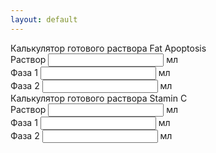 ```yaml
---
layout: default
---
```

<link rel="stylesheet" id="catalog-css" href="/assets/css/main.css>

<div class="card">
  <div class="card-header" style="background: var(--apoptosis-color);">
Калькулятор готового раствора Fat Apoptosis
  </div>
  <div class="card-body">
<div class="input-group mb-3">
  <span class="input-group-text">Раствор</span>
  <input type="number" class="form-control cat-input " id="fat-full" min="0">
  <span class="input-group-text">мл</span>
</div>
<div class="input-group mb-3">
  <span class="input-group-text">Фаза 1</span>
  <input type="number" class="form-control cat-input " id="fat-fase-1" readonly="" step="0.1">
  <span class="input-group-text">мл</span>
</div>
<div class="input-group mb-3">
  <span class="input-group-text">Фаза 2</span>
  <input type="number" class="form-control cat-input " id="fat-fase-2" readonly="" step="0.1">
  <span class="input-group-text">мл</span>
</div>

  </div>
</div>

<div class="card">
  <div class="card-header" style="background: var(--stamin-color);">
Калькулятор готового раствора Stamin C
  </div>
  <div class="card-body">
<div class="input-group mb-3">
  <span class="input-group-text">Раствор</span>
  <input type="number" class="form-control cat-input " id="stamin-full" min="0">
  <span class="input-group-text">мл</span>
</div>
<div class="input-group mb-3">
  <span class="input-group-text">Фаза 1</span>
  <input type="number" class="form-control cat-input " id="stamin-fase-1" readonly="">
  <span class="input-group-text">мл</span>
</div>
<div class="input-group mb-3">
  <span class="input-group-text">Фаза 2</span>
  <input type="number" class="form-control cat-input " id="stamin-fase-2" readonly="">
  <span class="input-group-text">мл</span>
</div>

  </div>
</div>
  
<script src="https://code.jquery.com/jquery-3.7.1.min.js" integrity="sha256-/JqT3SQfawRcv/BIHPThkBvs0OEvtFFmqPF/lYI/Cxo=" crossorigin="anonymous"></script>
<script src="/assets/js/main.js"></script>
